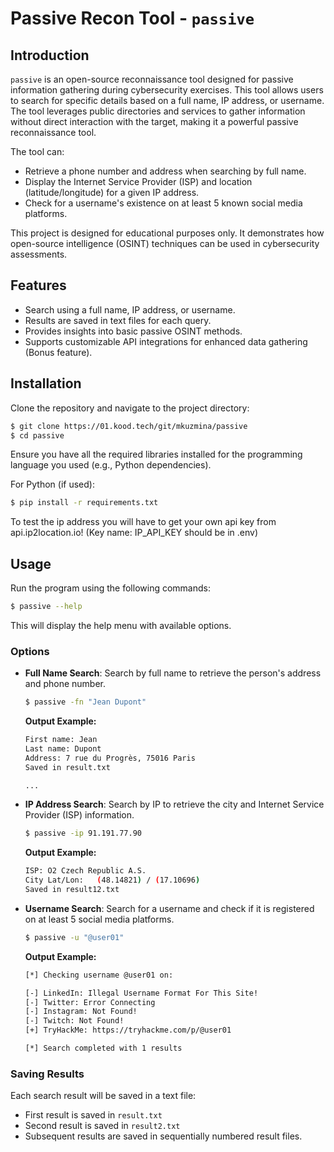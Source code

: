 # Passive Recon Tool - `passive`

## Introduction

`passive` is an open-source reconnaissance tool designed for passive information gathering during cybersecurity exercises. This tool allows users to search for specific details based on a full name, IP address, or username. The tool leverages public directories and services to gather information without direct interaction with the target, making it a powerful passive reconnaissance tool.

The tool can:
- Retrieve a phone number and address when searching by full name.
- Display the Internet Service Provider (ISP) and location (latitude/longitude) for a given IP address.
- Check for a username's existence on at least 5 known social media platforms.

This project is designed for educational purposes only. It demonstrates how open-source intelligence (OSINT) techniques can be used in cybersecurity assessments.

## Features

- Search using a full name, IP address, or username.
- Results are saved in text files for each query.
- Provides insights into basic passive OSINT methods.
- Supports customizable API integrations for enhanced data gathering (Bonus feature).

## Installation

Clone the repository and navigate to the project directory:

```bash
$ git clone https://01.kood.tech/git/mkuzmina/passive
$ cd passive
```

Ensure you have all the required libraries installed for the programming language you used (e.g., Python dependencies).

For Python (if used):
```bash
$ pip install -r requirements.txt
```
To test the ip address you will have to get your own api key from api.ip2location.io! (Key name: IP_API_KEY should be in .env)

## Usage

Run the program using the following commands:

```bash
$ passive --help
```

This will display the help menu with available options.

### Options

- **Full Name Search**: Search by full name to retrieve the person's address and phone number.

  ```bash
  $ passive -fn "Jean Dupont"
  ```

  **Output Example:**

  ```bash
  First name: Jean
  Last name: Dupont
  Address: 7 rue du Progrès, 75016 Paris
  Saved in result.txt

  ...
  ```

- **IP Address Search**: Search by IP to retrieve the city and Internet Service Provider (ISP) information.

  ```bash
  $ passive -ip 91.191.77.90
  ```

  **Output Example:**

  ```bash
  ISP: O2 Czech Republic A.S.
  City Lat/Lon:   (48.14821) / (17.10696)
  Saved in result12.txt
  ```

- **Username Search**: Search for a username and check if it is registered on at least 5 social media platforms.

  ```bash
  $ passive -u "@user01"
  ```

  **Output Example:**

  ```bash
  [*] Checking username @user01 on:
  
  [-] LinkedIn: Illegal Username Format For This Site!
  [-] Twitter: Error Connecting 
  [-] Instagram: Not Found!
  [-] Twitch: Not Found!
  [+] TryHackMe: https://tryhackme.com/p/@user01
  
  [*] Search completed with 1 results
  ```

### Saving Results

Each search result will be saved in a text file:
- First result is saved in `result.txt`
- Second result is saved in `result2.txt`
- Subsequent results are saved in sequentially numbered result files.
